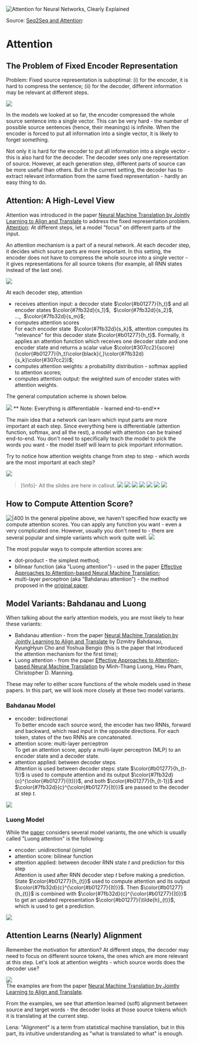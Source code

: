 ![Attention for Neural Networks, Clearly Explained](https://www.youtube.com/watch?v=PSs6nxngL6k)

Source: [Seq2Seq and Attention](https://lena-voita.github.io/nlp_course/seq2seq_and_attention.html#:~:text=to%20worse%20quality.-,Attention,-The%20Problem%20of):
# Attention

## The Problem of Fixed Encoder Representation

Problem: Fixed source representation is suboptimal: (i) for the encoder, it is hard to compress the sentence; (ii) for the decoder, different information may be relevant at different steps.

![](https://lena-voita.github.io/resources/lectures/seq2seq/attention/bottleneck-min.png)

In the models we looked at so far, the encoder compressed the whole source sentence into a single vector. This can be very hard - the number of possible source sentences (hence, their meanings) is infinite. When the encoder is forced to put all information into a single vector, it is likely to forget something.

Not only it is hard for the encoder to put all information into a single vector - this is also hard for the decoder. The decoder sees only one representation of source. However, at each generation step, different parts of source can be more useful than others. But in the current setting, the decoder has to extract relevant information from the same fixed representation - hardly an easy thing to do.

## Attention: A High-Level View

Attention was introduced in the paper [Neural Machine Translation by Jointly Learning to Align and Translate](https://arxiv.org/pdf/1409.0473.pdf) to address the fixed representation problem.
[Attention](https://lena-voita.github.io/nlp_course/seq2seq_and_attention.html#:~:text=fixed%20representation%20problem.-,Attention,-%3A%20At%20different%20steps): At different steps, let a model "focus" on different parts of the input.

An attention mechanism is a part of a neural network. At each decoder step, it decides which source parts are more important. In this setting, the encoder does not have to compress the whole source into a single vector - it gives representations for all source tokens (for example, all RNN states instead of the last one).

![](https://lena-voita.github.io/resources/lectures/seq2seq/attention/general_scheme-min.png)

At each decoder step, attention

- receives attention input: a decoder state $\color{#b01277}{h_t}$ and all encoder states $\color{#7fb32d}{s_1}$,  $\color{#7fb32d}{s_2}$, ...,  $\color{#7fb32d}{s_m}$;
- computes attention scores  
    For each encoder state  $\color{#7fb32d}{s_k}$, attention computes its "relevance" for this decoder state $\color{#b01277}{h_t}$. Formally, it applies an attention function which receives one decoder state and one encoder state and returns a scalar value $\color{#307cc2}{score}(\color{#b01277}{h_t}\color{black}{,}\color{#7fb32d}{s_k}\color{#307cc2})$;
- computes attention weights: a probability distribution - softmax applied to attention scores;
- computes attention output: the weighted sum of encoder states with attention weights.

The general computation scheme is shown below.

![](https://lena-voita.github.io/resources/lectures/seq2seq/attention/computation_scheme-min.png)
** Note: Everything is differentiable - learned end-to-end!**

The main idea that a network can learn which input parts are more important at each step. Since everything here is differentiable (attention function, softmax, and all the rest), a model with attention can be trained end-to-end. You don't need to specifically teach the model to pick the words you want - the model itself will learn to pick important information.

Try to notice how attention weights change from step to step - which words are the most important at each step?

![](https://lena-voita.github.io/resources/lectures/seq2seq/attention/attn_for_steps/1-min.png)
>[!info]- All the slides are here in callout. 
> ![](https://lena-voita.github.io/resources/lectures/seq2seq/attention/attn_for_steps/2-min.png)
> ![](https://lena-voita.github.io/resources/lectures/seq2seq/attention/attn_for_steps/3-min.png)
> ![](https://lena-voita.github.io/resources/lectures/seq2seq/attention/attn_for_steps/4-min.png)
> ![](https://lena-voita.github.io/resources/lectures/seq2seq/attention/attn_for_steps/5-min.png)
> ![](https://lena-voita.github.io/resources/lectures/seq2seq/attention/attn_for_steps/6-min.png)
> ![](https://lena-voita.github.io/resources/lectures/seq2seq/attention/attn_for_steps/7-min.png)
> ![](https://lena-voita.github.io/resources/lectures/seq2seq/attention/attn_for_steps/8-min.png)

## How to Compute Attention Score?
![|400](https://lena-voita.github.io/resources/lectures/seq2seq/attention/attn_score_what_is_here-min.png)
In the general pipeline above, we haven't specified how exactly we compute attention scores. You can apply any function you want - even a very complicated one. However, usually you don't need to - there are several popular and simple variants which work quite well.
![](https://lena-voita.github.io/resources/lectures/seq2seq/attention/score_functions-min.png)

The most popular ways to compute attention scores are:

- dot-product - the simplest method;
- bilinear function (aka "Luong attention") - used in the paper [Effective Approaches to Attention-based Neural Machine Translation](https://arxiv.org/abs/1508.04025);
- multi-layer perceptron (aka "Bahdanau attention") - the method proposed in the [original paper](https://arxiv.org/pdf/1409.0473.pdf).
## Model Variants: Bahdanau and Luong

When talking about the early attention models, you are most likely to hear these variants:

- Bahdanau attention - from the paper [Neural Machine Translation by Jointly Learning to Align and Translate](https://arxiv.org/pdf/1409.0473.pdf) by Dzmitry Bahdanau, KyungHyun Cho and Yoshua Bengio (this is the paper that introduced the attention mechanism for the first time);
- Luong attention - from the paper [Effective Approaches to Attention-based Neural Machine Translation](https://arxiv.org/abs/1508.04025) by Minh-Thang Luong, Hieu Pham, Christopher D. Manning.

These may refer to either score functions of the whole models used in these papers. In this part, we will look more closely at these two model variants.

### Bahdanau Model

- encoder: bidirectional  
    To better encode each source word, the encoder has two RNNs, forward and backward, which read input in the opposite directions. For each token, states of the two RNNs are concatenated.
- attention score: multi-layer perceptron  
    To get an attention score, apply a multi-layer perceptron (MLP) to an encoder state and a decoder state.
- attention applied: between decoder steps  
    Attention is used between decoder steps: state $\color{#b01277}{h_{t-1}}$ is used to compute attention and its output $\color{#7fb32d}{c}^{\color{#b01277}{(t)}}$, and both $\color{#b01277}{h_{t-1}}$ and $\color{#7fb32d}{c}^{\color{#b01277}{(t)}}$ are passed to the decoder at step $t$.

![](https://lena-voita.github.io/resources/lectures/seq2seq/attention/bahdanau_model-min.png)

### Luong Model

While the [paper](https://arxiv.org/abs/1508.04025) considers several model variants, the one which is usually called "Luong attention" is the following:

- encoder: unidirectional (simple)
- attention score: bilinear function
- attention applied: between decoder RNN state $t$ and prediction for this step  
    Attention is used after RNN decoder step $t$ before making a prediction. State $\color{#b01277}{h_{t}}$ used to compute attention and its output $\color{#7fb32d}{c}^{\color{#b01277}{(t)}}$. Then $\color{#b01277}{h_{t}}$ is combined with $\color{#7fb32d}{c}^{\color{#b01277}{(t)}}$ to get an updated representation $\color{#b01277}{\tilde{h}_{t}}$, which is used to get a prediction.

![](https://lena-voita.github.io/resources/lectures/seq2seq/attention/luong_model-min.png)

## Attention Learns (Nearly) Alignment

Remember the motivation for attention? At different steps, the decoder may need to focus on different source tokens, the ones which are more relevant at this step. Let's look at attention weights - which source words does the decoder use?

![](https://lena-voita.github.io/resources/lectures/seq2seq/attention/bahdanau_examples-min.png)  
The examples are from the paper [Neural Machine Translation by Jointly Learning to Align and Translate](https://arxiv.org/pdf/1409.0473.pdf).

From the examples, we see that attention learned (soft) alignment between source and target words - the decoder looks at those source tokens which it is translating at the current step.

Lena: "Alignment" is a term from statistical machine translation, but in this part, its intuitive understanding as "what is translated to what" is enough.
